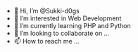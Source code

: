 - 👋 Hi, I’m @Sukki-d0gs
- 👀 I’m interested in Web Development
- 🌱 I’m currently learning PHP and Python
- 💞️ I’m looking to collaborate on ...
- 📫 How to reach me ...

<!---
Sukki-d0gs/Sukki-d0gs is a ✨ special ✨ repository because its `README.md` (this file) appears on your GitHub profile.
You can click the Preview link to take a look at your changes.
--->
